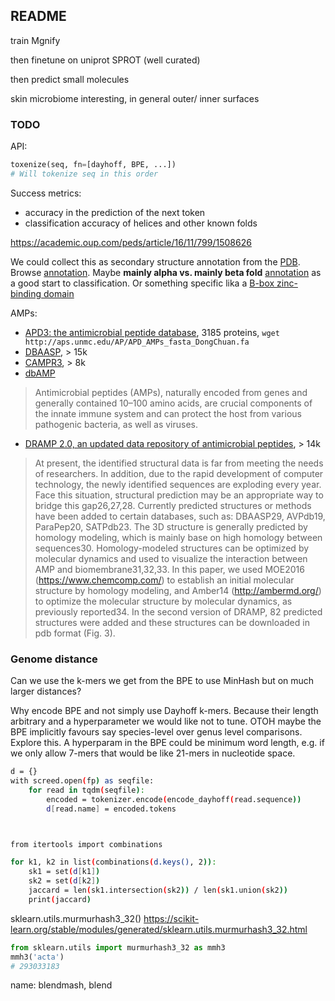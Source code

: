 ## README

train Mgnify

then finetune on uniprot SPROT (well curated)

then predict small molecules

skin microbiome interesting, in general outer/ inner surfaces

### TODO

API:

```python
toxenize(seq, fn=[dayhoff, BPE, ...])
# Will tokenize seq in this order
```

Success metrics:

- accuracy in the prediction of the next token
- classification accuracy of helices and other known folds

https://academic.oup.com/peds/article/16/11/799/1508626

We could collect this as secondary structure annotation from the [PDB](https://www.rcsb.org/pdb/protein/Q12809?addPDB=1BYW). Browse [annotation](https://www.rcsb.org/search/browse/membrane). Maybe __mainly alpha vs. mainly beta fold__ [annotation](https://www.rcsb.org/search/browse/cath) as a good start to classification. Or something specific lika a [B-box zinc-binding domain](https://www.rcsb.org/search/browse/scop)


AMPs:

- [APD3: the antimicrobial peptide database](http://aps.unmc.edu/AP/main.php), 3185 proteins, `wget http://aps.unmc.edu/AP/APD_AMPs_fasta_DongChuan.fa`
- [DBAASP](https://dbaasp.org/), > 15k
- [CAMPR3](http://www.camp.bicnirrh.res.in/), > 8k
- [dbAMP](https://academic.oup.com/nar/article/47/D1/D285/5150231)

> Antimicrobial peptides (AMPs), naturally encoded from genes and generally contained 10–100 amino acids, are crucial components of the innate immune system and can protect the host from various pathogenic bacteria, as well as viruses. 

- [DRAMP 2.0, an updated data repository of antimicrobial peptides](https://www.nature.com/articles/s41597-019-0154-y), > 14k

> At present, the identified structural data is far from meeting the needs of researchers. In addition, due to the rapid development of computer technology, the newly identified sequences are exploding every year. Face this situation, structural prediction may be an appropriate way to bridge this gap26,27,28. Currently predicted structures or methods have been added to certain databases, such as: DBAASP29, AVPdb19, ParaPep20, SATPdb23. The 3D structure is generally predicted by homology modeling, which is mainly base on high homology between sequences30. Homology-modeled structures can be optimized by molecular dynamics and used to visualize the interaction between AMP and biomembrane31,32,33. In this paper, we used MOE2016 (https://www.chemcomp.com/) to establish an initial molecular structure by homology modeling, and Amber14 (http://ambermd.org/) to optimize the molecular structure by molecular dynamics, as previously reported34. In the second version of DRAMP, 82 predicted structures were added and these structures can be downloaded in pdb format (Fig. 3).


### Genome distance

Can we use the k-mers we get from the BPE to use MinHash but on much larger distances?

Why encode BPE and not simply use Dayhoff k-mers. Because their length arbitrary and a hyperparameter we would like not to tune. OTOH maybe the BPE implicitly favours say species-level over genus level comparisons. Explore this. A hyperparam in the BPE could be minimum word length, e.g. if we only allow 7-mers that would be like 21-mers in nucleotide space. 


```bash
d = {}
with screed.open(fp) as seqfile:
    for read in tqdm(seqfile):
        encoded = tokenizer.encode(encode_dayhoff(read.sequence))
        d[read.name] = encoded.tokens



from itertools import combinations

for k1, k2 in list(combinations(d.keys(), 2)):
    sk1 = set(d[k1])
    sk2 = set(d[k2])
    jaccard = len(sk1.intersection(sk2)) / len(sk1.union(sk2))
    print(jaccard)
```



sklearn.utils.murmurhash3_32()
https://scikit-learn.org/stable/modules/generated/sklearn.utils.murmurhash3_32.html


```python
from sklearn.utils import murmurhash3_32 as mmh3
mmh3('acta')
# 293033183
```

name: blendmash, blend







